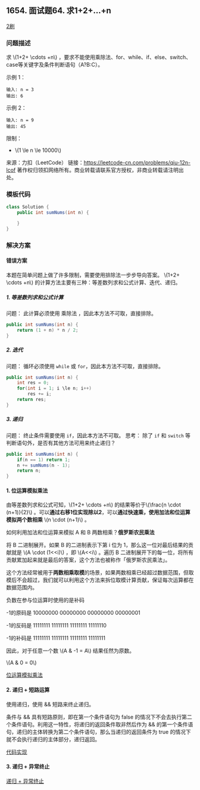<script src="https://cdn.bootcss.com/mathjax/2.7.7/MathJax.js?config=TeX-AMS-MML_HTMLorMML"></script>

## 1654. 面试题64. 求1+2+…+n

[2刷](qu1654/solu/Solution.java)

### 问题描述

求 \\(1+2+ \cdots +n\\) ，要求不能使用乘除法、for、while、if、else、switch、case等关键字及条件判断语句（A?B:C）。

 

示例 1：

```
输入: n = 3
输出: 6
```

示例 2：

```
输入: n = 9
输出: 45
```
 

限制：


* \\(1 \le n \le 10000\\)


来源：力扣（LeetCode）
链接：https://leetcode-cn.com/problems/qiu-12n-lcof
著作权归领扣网络所有。商业转载请联系官方授权，非商业转载请注明出处。

### 模板代码

``` java
class Solution {
    public int sumNums(int n) {

    }
}
```

### 解决方案

#### 错误方案

本题在简单问题上做了许多限制，需要使用排除法一步步导向答案。
\\(1+2+ \cdots +n\\) 的计算方法主要有三种：等差数列求和公式计算、迭代、递归。

##### 1. 等差数列求和公式计算

问题： 此计算必须使用 乘除法 ，因此本方法不可取，直接排除。

``` java
public int sumNums(int n) {
    return (1 + n) * n / 2;
}
```

##### 2. 迭代

问题： 循环必须使用 `while` 或 `for`，因此本方法不可取，直接排除。

``` java
public int sumNums(int n) {
    int res = 0;
    for(int i = 1; i \le n; i++)
        res += i;
    return res;
}
```

##### 3. 递归

问题： 终止条件需要使用 `if`，因此本方法不可取。
思考： 除了 `if` 和 `switch` 等判断语句外，是否有其他方法可用来终止递归？

``` java
public int sumNums(int n) {
    if(n == 1) return 1;
    n += sumNums(n - 1);
    return n;
}
```

#### 1. 位运算模拟乘法

由等差数列求和公式可知，\\(1+2+ \cdots +n\\) 的结果等价于\\(\frac{n \cdot (n+1)}{2}\\) 。可以**通过右移1位实现除以2**，可以**通过快速乘，使用加法和位运算模拟两个数相乘** \\(n \cdot (n+1)\\) 。

 
如何利用加法和位运算来模拟 A 和 B 两数相乘？**俄罗斯农民乘法**

将 B 二进制展开。如果 B 的二进制表示下第 i 位为 1，那么这一位对最后结果的贡献就是  \\(A \cdot (1<<i)\\) ，即 \\(A<<i\\) 。遍历 B 二进制展开下的每一位，将所有贡献累加起来就是最后的答案，这个方法也被称作「俄罗斯农民乘法」。

这个方法经常被用于**两数相乘取模**的场景，如果两数相乘已经超过数据范围，但取模后不会超过，我们就可以利用这个方法来拆位取模计算贡献，保证每次运算都在数据范围内。


负数在参与位运算时使用的是补码

-1的原码是   10000000 00000000 00000000 00000001

-1的反码是   11111111 11111111 11111111 11111110

-1的补码是   11111111 11111111 11111111 11111111

因此，对于任意一个数 \\(A \& -1 = A\\) 结果任然为原数。

\\(A \& 0 = 0\\)


[位运算模拟乘法](qu1654/solu3/Solution.java)


#### 2. 递归 + 短路运算

使用递归，使用 && 短路来终止递归。

条件与 && 具有短路原则，即在第一个条件语句为 false 的情况下不会去执行第二个条件语句。利用这一特性，将递归的返回条件取非然后作为 && 的第一个条件语句，递归的主体转换为第二个条件语句，那么当递归的返回条件为 true 的情况下就不会执行递归的主体部分，递归返回。

[代码实现](qu1654/solu2/Solution.java)


#### 3. 递归 + 异常终止

[递归 + 异常终止](qu1654/solu4/Solution.java)